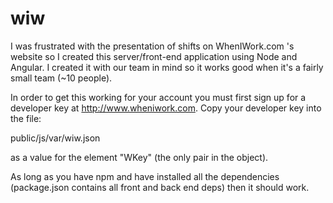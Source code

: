 # wiw

I was frustrated with the presentation of shifts on WhenIWork.com 's website 
so I created this server/front-end application using Node and Angular. I created 
it with our team in mind so it works good when it's a fairly small team (~10 people).

In order to get this working for your account you must first sign up for a developer
key at http://www.wheniwork.com.  Copy your developer key into the file:

public/js/var/wiw.json 

as a value for the element "WKey" (the only pair in the object). 

As long as you have npm and have installed all the dependencies (package.json contains all front and back end deps)
then it should work.
